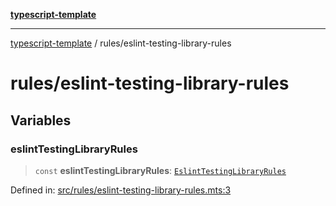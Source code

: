 [**typescript-template**](../README.md)

---

[typescript-template](../README.md) / rules/eslint-testing-library-rules

# rules/eslint-testing-library-rules

## Variables

### eslintTestingLibraryRules

> `const` **eslintTestingLibraryRules**: [`EslintTestingLibraryRules`](../types/rules/eslint-testing-library-rules.md#eslinttestinglibraryrules)

Defined in: [src/rules/eslint-testing-library-rules.mts:3](https://github.com/noshiro-pf/eslint-config-typed/blob/main/src/rules/eslint-testing-library-rules.mts#L3)
